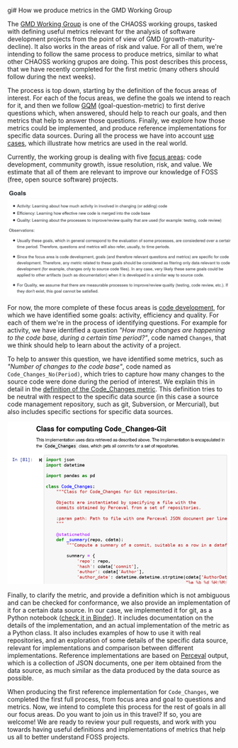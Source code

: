 gi# How we produce metrics in the GMD Working Group

The [GMD Working Group](https://github.com/chaoss/wg-gmd)
is one of the CHAOSS working groups, tasked with defining
useful metrics relevant for the analysis of
software development projects from the point of view of
GMD (growth-maturity-decline). It also works
in the areas of risk and value. For all of them, we're
intending to follow the same process to produce metrics,
similar to what other CHAOSS working grupos are doing.
This post describes this process, that we have recently
completed for the first metric (many others should follow
during the next weeks).

The process is top down, starting by the definition of
the focus areas of interest. For each of the focus areas,
we define the goals we intend to reach for it, and then
we follow [GQM](https://en.wikipedia.org/wiki/GQM)
(goal-question-metric) to first derive questions which,
when answered, should help to reach our goals, and then
metrics that help to answer those questions.
Finally, we explore how those metrics could be implemented,
and produce reference implementations for specific data sources.
During all the process we have into account
[use cases](https://github.com/chaoss/wg-gmd/tree/master/use_cases),
which illustrate how metrics are used in the real world.

Currently, the working group is dealing with five
[focus areas](https://github.com/chaoss/wg-gmd/tree/master/focus_areas):
code development, community growth, issue resolution, risk, and value.
We estimate that all of them are relevant to improve our
knowledge of FOSS (free, open source software) projects.

![Goals for the code development focus area](images/20190130_wg_gmd-cd_goals.png)

For now, the more complete of these focus areas
is [code development](https://github.com/chaoss/wg-gmd/blob/master/focus_areas/code_development.md),
for which we have identified some goals: activity,
efficiency and quality. For each of them we're in the process
of identifying questions. For example for activity,
we have identified a question _"How many changes are happening to the code base, during a certain time period?"_,
code named `Changes`, that we think should help to learn about
the activity of a project.

To help to answer this question,
we have identified some metrics, such as
_"Number of changes to the code base"_, code named as
`Code_Changes_No(Period)`, which tries to capture
how many changes to the source code were done during the
period of interest.
We explain this in detail in the
[definition of the Code_Changes metric](https://github.com/chaoss/wg-gmd/blob/master/metrics/Code_Changes.md).
This definition tries to be neutral with respect to the
specific data source (in this case a source code management
repository, such as git, Subversion, or Mercurial),
but also includes specific sections for specific data sources.

![Python notebook with Code_Changes implementation for git](images/20190130_wg_gmd-code_changes.png)

Finally, to clarify the metric, and provide a definition which
is not ambiguous and can be checked for conformance,
we also provide an implementation of it for a certain data source.
In our case, we implemented
it for git, as a Python notebook
([check it in Binder](https://mybinder.org/v2/gh/chaoss/wg-gmd/master?filepath=implementations/Code_Changes-Git.ipynb)).
It includes documentation on the details of the implementation,
and an actual implementation of the metric as a Python class.
It also includes examples of how to use it with real repositories,
and an exploration of some details of the specific data source,
relevant for implementations and comparison between different implementations.
Reference implementations are based on
[Perceval](https://github.com/chaoss/grimoirelab-perceval) output, which is a collection of JSON documents,
one per item obtained from the data source, as much similar
as the data produced by the data source as possible.

When producing the first reference implementation for
`Code_Changes`, we completed the first full process,
from focus area and goal to questions and metrics.
Now, we intend to complete this process for the rest
of goals in all our focus areas. Do you want to join us in this travel?
If so, you are welcome! We are ready to review your pull requests,
and work with you towards having useful definitions and
implementations of metrics that help us all to better understand
FOSS projects.
